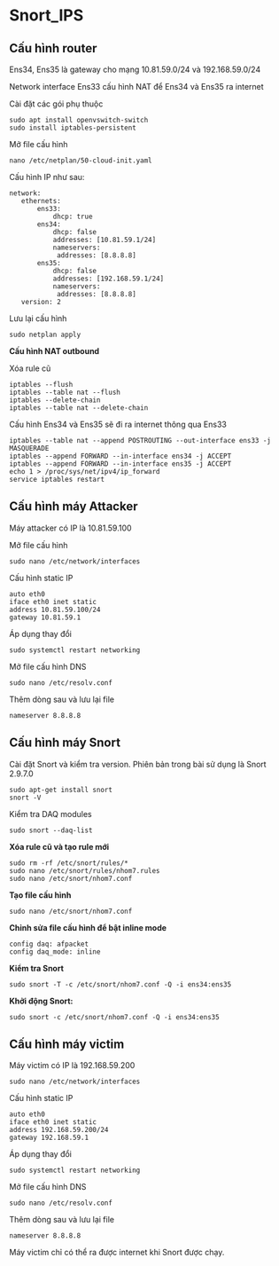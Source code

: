 # Snort_IPS
## Cấu hình router

Ens34, Ens35 là gateway cho mạng 10.81.59.0/24 và 192.168.59.0/24

Network interface Ens33 cấu hình NAT để Ens34 và Ens35 ra internet

Cài đặt các gói phụ thuộc
```
sudo apt install openvswitch-switch
sudo install iptables-persistent
```

Mở file cấu hình
```
nano /etc/netplan/50-cloud-init.yaml
```

Cấu hình IP như sau:
```
network:
   ethernets:
       ens33:
           dhcp: true
       ens34:
           dhcp: false
           addresses: [10.81.59.1/24]
           nameservers:
            addresses: [8.8.8.8]
       ens35:
           dhcp: false
           addresses: [192.168.59.1/24]
           nameservers:
            addresses: [8.8.8.8]
   version: 2
```
Lưu lại cấu hình
```
sudo netplan apply
```

**Cấu hình NAT outbound**

Xóa rule cũ
```
iptables --flush
iptables --table nat --flush
iptables --delete-chain
iptables --table nat --delete-chain
```
Cấu hình Ens34 và Ens35 sẽ đi ra internet thông qua Ens33

```
iptables --table nat --append POSTROUTING --out-interface ens33 -j MASQUERADE
iptables --append FORWARD --in-interface ens34 -j ACCEPT
iptables --append FORWARD --in-interface ens35 -j ACCEPT
echo 1 > /proc/sys/net/ipv4/ip_forward
service iptables restart
```

## Cấu hình máy Attacker
Máy attacker có IP là 10.81.59.100

Mở file cấu hình
```
sudo nano /etc/network/interfaces
```
Cấu hình static IP
```
auto eth0
iface eth0 inet static
address 10.81.59.100/24
gateway 10.81.59.1
```
Áp dụng thay đổi

```
sudo systemctl restart networking
```

Mở file cấu hình DNS

```
sudo nano /etc/resolv.conf
```

Thêm dòng sau và lưu lại file

```
nameserver 8.8.8.8
```

## Cấu hình máy Snort
Cài đặt Snort và kiểm tra version. Phiên bản trong bài sử dụng là Snort 2.9.7.0

```
sudo apt-get install snort
snort -V
```
Kiểm tra DAQ modules
```
sudo snort --daq-list
```

**Xóa rule cũ và tạo rule mới**

```
sudo rm -rf /etc/snort/rules/*
sudo nano /etc/snort/rules/nhom7.rules
sudo nano /etc/snort/nhom7.conf
```

**Tạo file cấu hình**

```
sudo nano /etc/snort/nhom7.conf
```
**Chỉnh sửa file cấu hình để bật inline mode**

```
config daq: afpacket
config daq_mode: inline
```
**Kiểm tra Snort**

``
sudo snort -T -c /etc/snort/nhom7.conf -Q -i ens34:ens35
``

**Khởi động Snort:** 

``
sudo snort -c /etc/snort/nhom7.conf -Q -i ens34:ens35
``

## Cấu hình máy victim
Máy victim có IP là 192.168.59.200
```
sudo nano /etc/network/interfaces
```

Cấu hình static IP

```
auto eth0
iface eth0 inet static
address 192.168.59.200/24
gateway 192.168.59.1
```

Áp dụng thay đổi

```
sudo systemctl restart networking
```

Mở file cấu hình DNS

```
sudo nano /etc/resolv.conf
```

Thêm dòng sau và lưu lại file

```
nameserver 8.8.8.8
```

Máy victim chỉ có thể ra được internet khi Snort được chạy.
